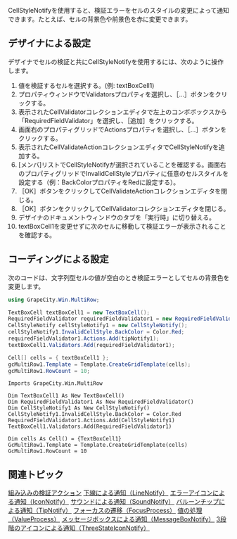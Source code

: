 CellStyleNotifyを使用すると、検証エラーをセルのスタイルの変更によって通知できます。たとえば、セルの背景色や前景色を赤に変更できます。

## デザイナによる設定

デザイナでセルの検証と共にCellStyleNotifyを使用するには、次のように操作します。
1. 値を検証するセルを選択する。(例: textBoxCell1)
2. プロパティウィンドウでValidatorsプロパティを選択し、［...］ボタンをクリックする。
3. 表示されたCellValidatorコレクションエディタで左上のコンボボックスから「RequiredFieldValidator」を選択し、［追加］をクリックする。
4. 画面右のプロパティグリッドでActionsプロパティを選択し、［...］ボタンをクリックする。
5. 表示されたCellValidateActionコレクションエディタでCellStyleNotifyを追加する。
6. [メンバ]リストでCellStyleNotifyが選択されていることを確認する。画面右のプロパティグリッドでInvalidCellStyleプロパティに任意のセルスタイルを設定する（例：BackColorプロパティをRedに設定する）。
7. ［OK］ボタンをクリックしてCellValidateActionコレクションエディタを閉じる。
8. ［OK］ボタンをクリックしてCellValidatorコレクションエディタを閉じる。
9. デザイナのドキュメントウィンドウのタブを「実行時」に切り替える。
10. textBoxCell1を変更せずに次のセルに移動して検証エラーが表示されることを確認する。

## コーディングによる設定

次のコードは、文字列型セルの値が空白のとき検証エラーとしてセルの背景色を変更します。
```csharp
using GrapeCity.Win.MultiRow;

TextBoxCell textBoxCell1 = new TextBoxCell();
RequiredFieldValidator requiredFieldValidator1 = new RequiredFieldValidator();
CellStyleNotify cellStyleNotify1 = new CellStyleNotify();
cellStyleNotify1.InvalidCellStyle.BackColor = Color.Red;
requiredFieldValidator1.Actions.Add(tipNotify1);
textBoxCell1.Validators.Add(requiredFieldValidator1);

Cell[] cells = { textBoxCell1 };
gcMultiRow1.Template = Template.CreateGridTemplate(cells);
gcMultiRow1.RowCount = 10;
```

```vbnet
Imports GrapeCity.Win.MultiRow

Dim TextBoxCell1 As New TextBoxCell()
Dim RequiredFieldValidator1 As New RequiredFieldValidator()
Dim CellStyleNotify1 As New CellStyleNotify()
CellStyleNotify1.InvalidCellStyle.BackColor = Color.Red
RequiredFieldValidator1.Actions.Add(CellStyleNotify1)
TextBoxCell1.Validators.Add(RequiredFieldValidator1)

Dim cells As Cell() = {TextBoxCell1}
GcMultiRow1.Template = Template.CreateGridTemplate(cells)
GcMultiRow1.RowCount = 10
```

## 関連トピック

[組み込みの検証アクション](gcdocsite__documentlink?toc-item-id=d92d06e8-ede7-4f1b-8070-44228f223ad0)
[下線による通知（LineNotify）](gcdocsite__documentlink?toc-item-id=960673a4-e504-4aab-9966-671de457d274)
[エラーアイコンによる通知（IconNotify）](gcdocsite__documentlink?toc-item-id=2122b628-cbd5-48aa-b4f2-c9f18c75c50a)
[サウンドによる通知（SoundNotify）](gcdocsite__documentlink?toc-item-id=b2c54841-df5b-4a46-b0e2-74cf29c2d8e9)
[バルーンチップによる通知（TipNotify）](gcdocsite__documentlink?toc-item-id=0511622d-3f3a-4580-87bb-94b2ef855c82)
[フォーカスの遷移（FocusProcess）](gcdocsite__documentlink?toc-item-id=07b9eee6-11f8-4a1e-af39-9e1a6ba6e027)
[値の処理（ValueProcess）](gcdocsite__documentlink?toc-item-id=9da0a3d0-03d9-4899-841b-a53eb3da525e)
[メッセージボックスによる通知（MessageBoxNotify）](gcdocsite__documentlink?toc-item-id=3a71566a-6012-4e17-ae1c-8e6f68905cd4)
[3段階のアイコンによる通知（ThreeStateIconNotify）](gcdocsite__documentlink?toc-item-id=af222cd9-d952-4c8c-8e8d-f57db055dcbc)